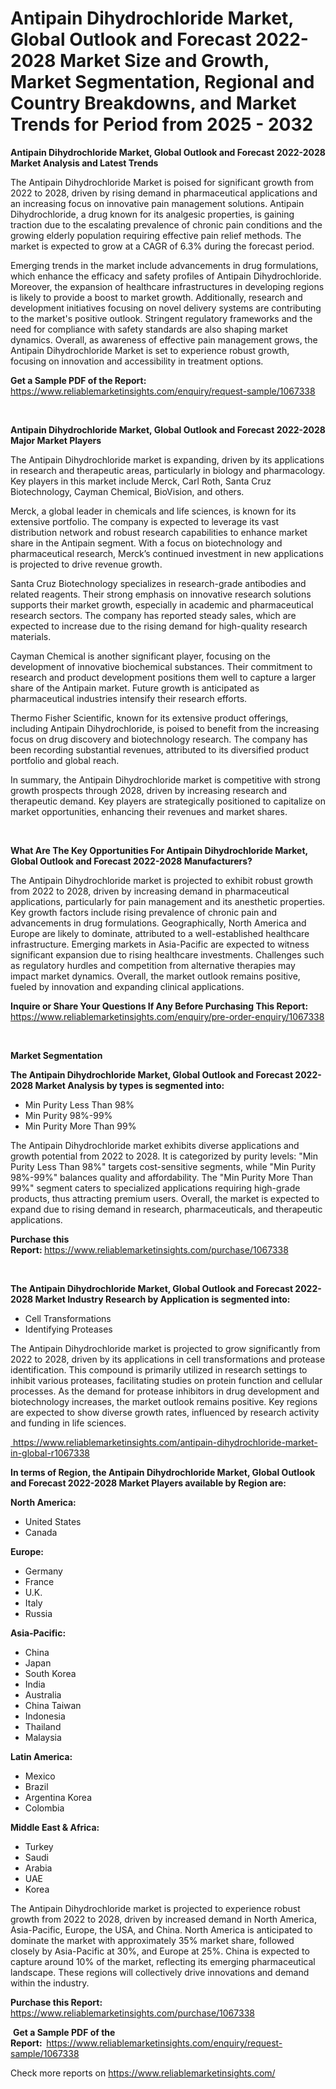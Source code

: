 <p><h1>Antipain Dihydrochloride Market, Global Outlook and Forecast 2022-2028 Market Size and Growth, Market Segmentation, Regional and Country Breakdowns, and Market Trends for Period from 2025 -  2032</h1></p><p><strong>Antipain Dihydrochloride Market, Global Outlook and Forecast 2022-2028 Market Analysis and Latest Trends</strong></p>
<p><p>The Antipain Dihydrochloride Market is poised for significant growth from 2022 to 2028, driven by rising demand in pharmaceutical applications and an increasing focus on innovative pain management solutions. Antipain Dihydrochloride, a drug known for its analgesic properties, is gaining traction due to the escalating prevalence of chronic pain conditions and the growing elderly population requiring effective pain relief methods. The market is expected to grow at a CAGR of 6.3% during the forecast period.</p><p>Emerging trends in the market include advancements in drug formulations, which enhance the efficacy and safety profiles of Antipain Dihydrochloride. Moreover, the expansion of healthcare infrastructures in developing regions is likely to provide a boost to market growth. Additionally, research and development initiatives focusing on novel delivery systems are contributing to the market's positive outlook. Stringent regulatory frameworks and the need for compliance with safety standards are also shaping market dynamics. Overall, as awareness of effective pain management grows, the Antipain Dihydrochloride Market is set to experience robust growth, focusing on innovation and accessibility in treatment options.</p></p>
<p><strong>Get a Sample PDF of the Report:&nbsp;</strong> <a href="https://www.reliablemarketinsights.com/enquiry/request-sample/1067338?utm_campaign=3167&utm_medium=2&utm_source=Github&utm_content=ia&utm_term=21032025&utm_id=antipain-dihydrochloride-market-global-outlook-and-forecast-2022-2028">https://www.reliablemarketinsights.com/enquiry/request-sample/1067338</a></p>
<p>&nbsp;</p>
<p><strong>Antipain Dihydrochloride Market, Global Outlook and Forecast 2022-2028 Major Market Players</strong></p>
<p><p>The Antipain Dihydrochloride market is expanding, driven by its applications in research and therapeutic areas, particularly in biology and pharmacology. Key players in this market include Merck, Carl Roth, Santa Cruz Biotechnology, Cayman Chemical, BioVision, and others. </p><p>Merck, a global leader in chemicals and life sciences, is known for its extensive portfolio. The company is expected to leverage its vast distribution network and robust research capabilities to enhance market share in the Antipain segment. With a focus on biotechnology and pharmaceutical research, Merck’s continued investment in new applications is projected to drive revenue growth.</p><p>Santa Cruz Biotechnology specializes in research-grade antibodies and related reagents. Their strong emphasis on innovative research solutions supports their market growth, especially in academic and pharmaceutical research sectors. The company has reported steady sales, which are expected to increase due to the rising demand for high-quality research materials.</p><p>Cayman Chemical is another significant player, focusing on the development of innovative biochemical substances. Their commitment to research and product development positions them well to capture a larger share of the Antipain market. Future growth is anticipated as pharmaceutical industries intensify their research efforts.</p><p>Thermo Fisher Scientific, known for its extensive product offerings, including Antipain Dihydrochloride, is poised to benefit from the increasing focus on drug discovery and biotechnology research. The company has been recording substantial revenues, attributed to its diversified product portfolio and global reach.</p><p>In summary, the Antipain Dihydrochloride market is competitive with strong growth prospects through 2028, driven by increasing research and therapeutic demand. Key players are strategically positioned to capitalize on market opportunities, enhancing their revenues and market shares.</p></p>
<p>&nbsp;</p>
<p><strong>What Are The Key Opportunities For Antipain Dihydrochloride Market, Global Outlook and Forecast 2022-2028 Manufacturers?</strong></p>
<p><p>The Antipain Dihydrochloride market is projected to exhibit robust growth from 2022 to 2028, driven by increasing demand in pharmaceutical applications, particularly for pain management and its anesthetic properties. Key growth factors include rising prevalence of chronic pain and advancements in drug formulations. Geographically, North America and Europe are likely to dominate, attributed to a well-established healthcare infrastructure. Emerging markets in Asia-Pacific are expected to witness significant expansion due to rising healthcare investments. Challenges such as regulatory hurdles and competition from alternative therapies may impact market dynamics. Overall, the market outlook remains positive, fueled by innovation and expanding clinical applications.</p></p>
<p><strong>Inquire or Share Your Questions If Any Before Purchasing This Report:</strong> <a href="https://www.reliablemarketinsights.com/enquiry/pre-order-enquiry/1067338?utm_campaign=3167&utm_medium=2&utm_source=Github&utm_content=ia&utm_term=21032025&utm_id=antipain-dihydrochloride-market-global-outlook-and-forecast-2022-2028">https://www.reliablemarketinsights.com/enquiry/pre-order-enquiry/1067338</a></p>
<p>&nbsp;</p>
<p><strong>Market Segmentation</strong></p>
<p><strong>The Antipain Dihydrochloride Market, Global Outlook and Forecast 2022-2028 Market Analysis by types is segmented into:</strong></p>
<p><ul><li>Min Purity Less Than 98%</li><li>Min Purity 98%-99%</li><li>Min Purity More Than 99%</li></ul></p>
<p><p>The Antipain Dihydrochloride market exhibits diverse applications and growth potential from 2022 to 2028. It is categorized by purity levels: "Min Purity Less Than 98%" targets cost-sensitive segments, while "Min Purity 98%-99%" balances quality and affordability. The "Min Purity More Than 99%" segment caters to specialized applications requiring high-grade products, thus attracting premium users. Overall, the market is expected to expand due to rising demand in research, pharmaceuticals, and therapeutic applications.</p></p>
<p><strong>Purchase this Report:&nbsp;</strong><a href="https://www.reliablemarketinsights.com/purchase/1067338?utm_campaign=3167&utm_medium=2&utm_source=Github&utm_content=ia&utm_term=21032025&utm_id=antipain-dihydrochloride-market-global-outlook-and-forecast-2022-2028">https://www.reliablemarketinsights.com/purchase/1067338</a></p>
<p>&nbsp;</p>
<p><strong>The Antipain Dihydrochloride Market, Global Outlook and Forecast 2022-2028 Market Industry Research by Application is segmented into:</strong></p>
<p><ul><li>Cell Transformations</li><li>Identifying Proteases</li></ul></p>
<p><p>The Antipain Dihydrochloride market is projected to grow significantly from 2022 to 2028, driven by its applications in cell transformations and protease identification. This compound is primarily utilized in research settings to inhibit various proteases, facilitating studies on protein function and cellular processes. As the demand for protease inhibitors in drug development and biotechnology increases, the market outlook remains positive. Key regions are expected to show diverse growth rates, influenced by research activity and funding in life sciences.</p></p>
<p><a href="https://www.reliablemarketinsights.com/antipain-dihydrochloride-market-in-global-r1067338?utm_campaign=3167&utm_medium=2&utm_source=Github&utm_content=ia&utm_term=21032025&utm_id=antipain-dihydrochloride-market-global-outlook-and-forecast-2022-2028">&nbsp;https://www.reliablemarketinsights.com/antipain-dihydrochloride-market-in-global-r1067338</a></p>
<p><strong>In terms of Region, the Antipain Dihydrochloride Market, Global Outlook and Forecast 2022-2028 Market Players available by Region are:</strong></p>
<p>
    <p> <strong> North America: </strong>
        <ul>
            <li>United States</li>
            <li>Canada</li>
        </ul>
        </p> 
    <p> <strong> Europe: </strong>
        <ul>
            <li>Germany</li>
            <li>France</li>
            <li>U.K.</li>
            <li>Italy</li>
            <li>Russia</li>
        </ul>
        </p> 
    <p> <strong> Asia-Pacific: </strong>
        <ul>
            <li>China</li>
            <li>Japan</li>
            <li>South Korea</li>
            <li>India</li>
            <li>Australia</li>
            <li>China Taiwan</li>
            <li>Indonesia</li>
            <li>Thailand</li>
            <li>Malaysia</li>
        </ul>
        </p> 
    <p> <strong> Latin America: </strong>
        <ul>
            <li>Mexico</li>
            <li>Brazil</li>
            <li>Argentina Korea</li>
            <li>Colombia</li>
        </ul>
        </p> 
    <p> <strong> Middle East & Africa: </strong>
        <ul>
            <li>Turkey</li>
            <li>Saudi</li>
            <li>Arabia</li>
            <li>UAE</li>
            <li>Korea</li>
        </ul>
    </p>
    </p>
<p><p>The Antipain Dihydrochloride market is projected to experience robust growth from 2022 to 2028, driven by increased demand in North America, Asia-Pacific, Europe, the USA, and China. North America is anticipated to dominate the market with approximately 35% market share, followed closely by Asia-Pacific at 30%, and Europe at 25%. China is expected to capture around 10% of the market, reflecting its emerging pharmaceutical landscape. These regions will collectively drive innovations and demand within the industry.</p></p>
<p><strong>Purchase this Report: </strong><a href="https://www.reliablemarketinsights.com/purchase/1067338?utm_campaign=3167&utm_medium=2&utm_source=Github&utm_content=ia&utm_term=21032025&utm_id=antipain-dihydrochloride-market-global-outlook-and-forecast-2022-2028">https://www.reliablemarketinsights.com/purchase/1067338</a></p>
<p>&nbsp;<strong>Get a Sample PDF of the Report:&nbsp;&nbsp;</strong><a href="https://www.reliablemarketinsights.com/enquiry/request-sample/1067338?utm_campaign=3167&utm_medium=2&utm_source=Github&utm_content=ia&utm_term=21032025&utm_id=antipain-dihydrochloride-market-global-outlook-and-forecast-2022-2028">https://www.reliablemarketinsights.com/enquiry/request-sample/1067338</a></p>
<p><strong></strong></p>
<p>Check more reports on <a href="https://www.reliablemarketinsights.com/?utm_campaign=3167&utm_medium=2&utm_source=Github&utm_content=ia&utm_term=21032025&utm_id=antipain-dihydrochloride-market-global-outlook-and-forecast-2022-2028">https://www.reliablemarketinsights.com/</a></p>